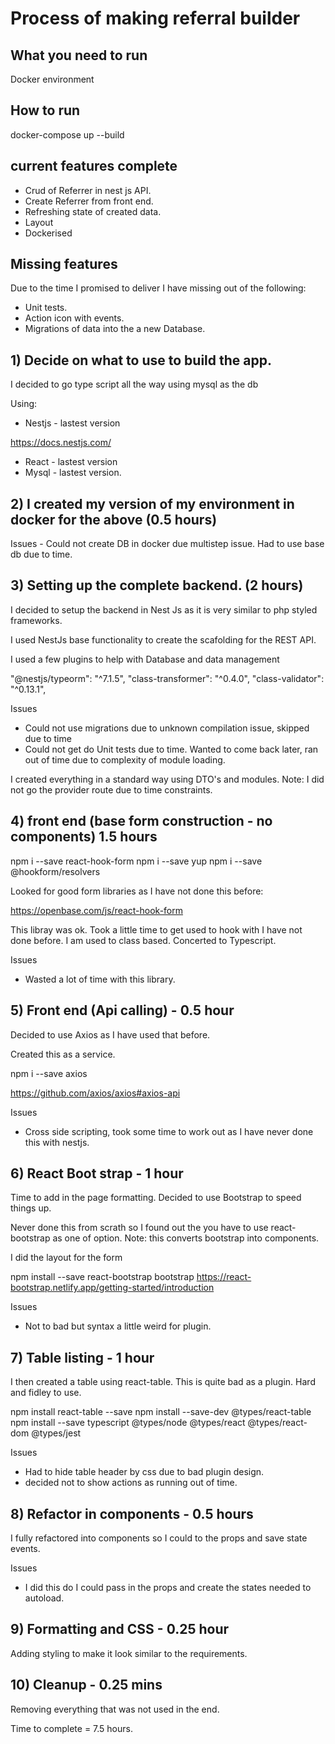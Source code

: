 Process of making referral builder
===================================

## What you need to run

Docker environment

## How to run

docker-compose up --build

## current features complete

- Crud of Referrer in nest js API.
- Create Referrer from front end.
- Refreshing state of created data. 
- Layout
- Dockerised

## Missing features

Due to the time I promised to deliver I have missing out of the following:

- Unit tests.
- Action icon with events.
- Migrations of data into the a new Database.

## 1) Decide on what to use to build the app.
   
I decided to go type script all the way using mysql as the db

Using:

- Nestjs - lastest version

https://docs.nestjs.com/

- React - lastest version
- Mysql - lastest version.

## 2) I created my version of my environment in docker for the above (0.5 hours)

Issues - Could not create DB in docker due multistep issue. Had to use base db due to time.

## 3) Setting up the complete backend. (2 hours)

I decided to setup the backend in Nest Js as it is very similar to php styled frameworks. 

I used NestJs base functionality to create the scafolding for the REST API.

I used a few plugins to help with Database and data management

"@nestjs/typeorm": "^7.1.5",
"class-transformer": "^0.4.0",
"class-validator": "^0.13.1",

Issues 
- Could not use migrations due to unknown compilation issue, skipped due to time
- Could not get do Unit tests due to time. Wanted to come back later, ran out of time due to complexity of module loading.

I created everything in a standard way using DTO's and modules. Note: I did not go the provider route due to time constraints.

## 4) front end (base form construction - no components) 1.5 hours

 npm i --save react-hook-form
 npm i --save yup
 npm i --save @hookform/resolvers

Looked for good form libraries as I have not done this before:

https://openbase.com/js/react-hook-form

This libray was ok. Took a little time to get used to hook with I have not done before. I am used to class based. 
Concerted to Typescript.

Issues 
- Wasted a lot of time with this library.

## 5) Front end (Api calling) - 0.5 hour

Decided to use Axios as I have used that before.

Created this as a service.

npm i --save axios

https://github.com/axios/axios#axios-api

Issues 
- Cross side scripting, took some time to work out as I have never done this with nestjs.

## 6) React Boot strap - 1 hour

Time to add in the page formatting. Decided to use Bootstrap to speed things up. 

Never done this from scrath so I found out the you have to use react-bootstrap as one of option.
Note: this converts bootstrap into components. 

I did the layout for the form

npm install --save react-bootstrap bootstrap
https://react-bootstrap.netlify.app/getting-started/introduction

Issues 
- Not to bad but syntax a little weird for plugin.

## 7) Table listing - 1 hour

I then created a table using react-table. This is quite bad as a plugin. Hard and fidley to use. 

npm install react-table --save
npm install --save-dev @types/react-table
npm install --save typescript @types/node @types/react @types/react-dom @types/jest

Issues 
- Had to hide table header by css due to bad plugin design.
- decided not to show actions as running out of time.

## 8) Refactor in components - 0.5 hours

I fully refactored into components so I could to the props and save state events. 

Issues 
- I did this do I could pass in the props and create the states needed to autoload.

## 9) Formatting and CSS - 0.25 hour

Adding styling to make it look similar to the requirements.

## 10) Cleanup - 0.25 mins

Removing everything that was not used in the end. 

Time to complete = 7.5 hours.
















 






